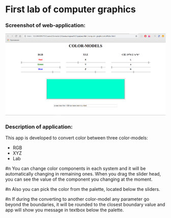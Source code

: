 # First lab of computer graphics

### Screenshot of web-application:
![screenshot](https://github.com/Meearlyam/computer-graphic/blob/master/screenshot.PNG)


### Description of application:
This app is developed to convert color between three color-models:
* RGB
* XYZ
* Lab

#n You can change color components in each system and it will be automatically changing in remaining ones. When you drag the slider head, you can see the value of the component you changing at the moment.

#n Also you can pick the color from the palette, located below the sliders.

#n If during the converting to another color-model any parameter go beyond the boundaries, it will be rounded to the closest boundary value and app will show you message in textbox below the palette. 
